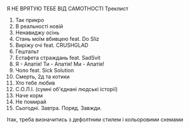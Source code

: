 
Я НЕ ВРЯТУЮ ТЕБЕ ВІД САМОТНОСТІ
Треклист
1. Так прикро
2. В реальності новій
3. Ненавиджу осінь
4. Стань моїм вбивцею feat. Do Sliz
5. Виріжу очі feat. CRUSHGLAD
6. Гештальт 
7. Естафета страждань feat. SadSvit
8. Я - Апатія! Ти - Апатія! Ми - Апатія! 
9. Чоло feat. Sick Solution
10. Смерть, 2д та котики
11. Хто тебе любив
12. С.О.Л.І. (сумні об'єднані людські історії) 
13. Наче корм 
14. Не помирай
15. Сьогодні. Завтра. Поряд. Завжди.

Ітак, треба визначитись з дефолтним стилем і кольоровими схемами
